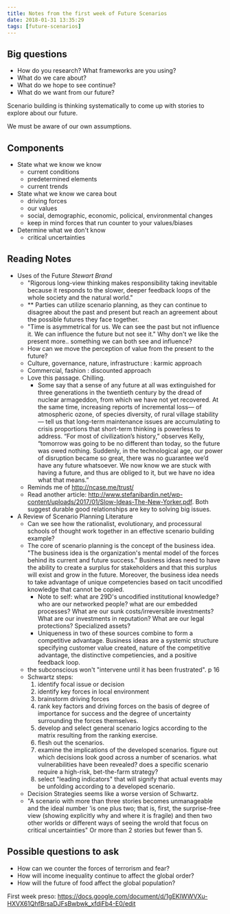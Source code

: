```yaml
---
title: Notes from the first week of Future Scenarios
date: 2018-01-31 13:35:29
tags: [future-scenarios]
---
```


## Big questions
- How do you research? What frameworks are you using?
- What do we care about? 
- What do we hope to see continue?
- What do we want from our future? 

Scenario building is thinking systematically to come up with stories to explore about our future. 

We must be aware of our own assumptions. 

## Components
- State what we know we know
    - current conditions
    - predetermined elements
    - current trends
- State what we know we carea bout
    - driving forces
    - our values
    - social, demographic, economic, policical, environmental changes
    - keep in mind forces that run counter to your values/biases
- Determine what we don't know
    - critical uncertainties

## Reading Notes
- Uses of the Future *Stewart Brand*
    - "Rigorous long-view thinking makes responsibility taking inevitable because it responds to the slower, deeper feedback loops of the whole society and the natural world." 
    - ** Parties can utilize scenario planning, as they can continue to disagree about the past and present but reach an agreement about the possible futures they face together. 
    - "Time is asymmetrical for us. We can see the past but not influence it. We can influence the future but not see it." Why don't we like the present more.. something we can both see and influence? 
    - How can we move the perception of value from the present to the future? 
    - Culture, governance, nature, infrastructure : karmic approach
    - Commercial, fashion : discounted approach
    - Love this passage. Chilling. 
        - Some say that a sense of any future at all was extinguished for three generations in the twentieth century by the dread of nuclear armageddon, from which we have not yet recovered. At the same time, increasing reports of incremental loss— of atmospheric ozone, of species diversity, of rural village stability— tell us that long-term maintenance issues are accumulating to crisis proportions that short-term thinking is powerless to address. “For most of civilization’s history,” observes Kelly, “tomorrow was going to be no different than today, so the future was owed nothing. Suddenly, in the technological age, our power of disruption became so great, there was no guarantee we’d have any future whatsoever. We now know we are stuck with having a future, and thus are obliged to it, but we have no idea what that means.”
    - Reminds me of http://ncase.me/trust/
    - Read another article: http://www.stefanibardin.net/wp-content/uploads/2017/01/Slow-Ideas-The-New-Yorker.pdf. Both suggest durable good relationships are key to solving big issues. 
- A Review of Scenario Planning Literature
    - Can we see how the rationalist, evolutionary, and processural schools of thought work together in an effective scenario building example? 
    - The core of scenario planning is the concept of the business idea. "The business idea is the organization's mental model of the forces behind its current and future success." Business ideas need to have the ability to create a surplus for stakeholders and that this surplus will exist and grow in the future. Moreover, the business idea needs to take advantage of unique competencies based on tacit uncodified knowledge that cannot be copied. 
        - Note to self: what are 29D's uncodified institutional knowledge? who are our networked people? what are our embedded processes? What are our sunk costs/irreversible investments? What are our investments in reputation? What are our legal protections? Specialized assets? 
        - Uniqueness in two of these sources combine to form a competitive advantage. Business ideas are a systemic structure specifying customer value created, nature of the competitive advantage, the distinctive competiencies, and a positive feedback loop. 
    - the subconscious won't "intervene until it has been frustrated". p 16
    - Schwartz steps:
        1. identify focal issue or decision
        2. identify key forces in local environment
        3. brainstorm driving forces
        4. rank key factors and driving forces on the basis of degree of importance for success and the degree of uncertainty surrounding the forces themselves. 
        5. develop and select general scenario logics according to the matrix resulting from the ranking exercise. 
        6. flesh out the scenarios. 
        7. examine the implications of the developed scenarios. figure out which decisions look good across a number of scenarios. what vulnerabilities have been revealed? does a specific scenario require a high-risk, bet-the-farm strategy? 
        8. select "leading indicators" that will signify that actual events may be unfolding according to a developed scenario. 
    - Decision Strategies seems like a worse version of Schwartz. 
    - "A scenario with more than three stories becomes unmanageable and the ideal number 'is one plus two; that is, first, the surprise-free view (showing explicitly why and where it is fragile) and then two other worlds or different ways of seeing the wrold that focus on critical uncertainties" Or more than 2 stories but fewer than 5. 

## Possible questions to ask
- How can we counter the forces of terrorism and fear? 
- How will income inequality continue to affect the global order? 
- How will the future of food affect the global population? 

First week preso: https://docs.google.com/document/d/1gEKIWWVXu-HXVX61QhfBrsaDJFsBwbwk_xfdiFb4-E0/edit